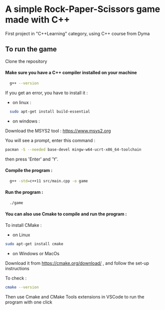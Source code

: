 # A simple Rock-Paper-Scissors game made with C++

First project in "C++Learning" category, using C++ course from Dyma


## To run the game

Clone the repository

#### Make sure you have a C++ compiler installed on your machine

```bash
  g++ --version
```

If you get an error, you have to install it :

- on linux :

```bash
  sudo apt-get install build-essential
```

- on windows :

Download the MSYS2 tool :
https://www.msys2.org

You will see a prompt, enter this command :

```bash
pacman -S --needed base-devel mingw-w64-ucrt-x86_64-toolchain
```

then press 'Enter' and 'Y'.

#### Compile the program :

```bash
  g++ -std=c++11 src/main.cpp -o game
```

#### Run the program :

```bash
  ./game
```

#### You can also use Cmake to compile and run the program :

To install CMake :

- on Linux

```bash
sudo apt-get install cmake
```

- on Windows or MacOs

Download it from https://cmake.org/download/ , and follow the set-up instructions

To check :

```bash
cmake --version
```

Then use Cmake and CMake Tools extensions in VSCode to run the program with one click
